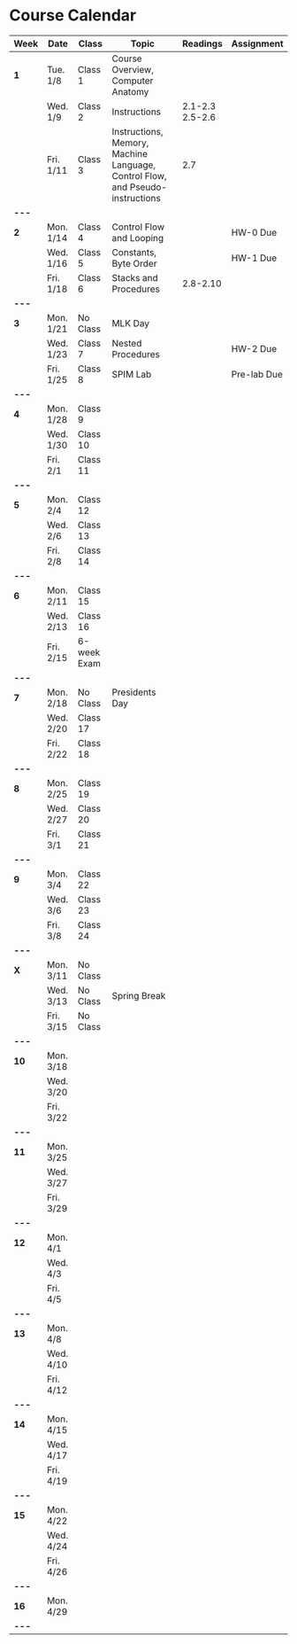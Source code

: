 # Course Calendar

    
| **Week** | **Date**  | **Class**   | **Topic**                                                                     | **Readings**         | **Assignment** |
|----------|-----------|-------------|-------------------------------------------------------------------------------|----------------------|----------------|
| **1**    | Tue. 1/8  | Class 1     | Course Overview, Computer Anatomy                                             |                      |                |
|          | Wed. 1/9  | Class 2     | Instructions                                                                  | 2.1-2.3 <br> 2.5-2.6 |                |
|          | Fri. 1/11 | Class 3     | Instructions, Memory, Machine Language, Control Flow, and Pseudo-instructions | 2.7                  |                |
| **---**  |           |             |                                                                               |                      |                |
| **2**    | Mon. 1/14 | Class 4     | Control Flow and Looping                                                      |                      | HW-0 Due       |
|          | Wed. 1/16 | Class 5     | Constants, Byte Order                                                         |                      | HW-1 Due       |
|          | Fri. 1/18 | Class 6     | Stacks and Procedures                                                         | 2.8-2.10             |                |
| **---**  |           |             |                                                                               |                      |                |
| **3**    | Mon. 1/21 | No Class    | MLK Day                                                                       |                      |                |
|          | Wed. 1/23 | Class 7     | Nested Procedures                                                             |                      | HW-2 Due       |
|          | Fri. 1/25 | Class 8     | SPIM Lab                                                                      |                      | Pre-lab Due    |
| **---**  |           |             |                                                                               |                      |                |
| **4**    | Mon. 1/28 | Class 9     |                                                                               |                      |                |
|          | Wed. 1/30 | Class 10    |                                                                               |                      |                |
|          | Fri. 2/1  | Class 11    |                                                                               |                      |                |
| **---**  |           |             |                                                                               |                      |                |
| **5**    | Mon. 2/4  | Class 12    |                                                                               |                      |                |
|          | Wed. 2/6  | Class 13    |                                                                               |                      |                |
|          | Fri. 2/8  | Class 14    |                                                                               |                      |                |
| **---**  |           |             |                                                                               |                      |                |
| **6**    | Mon. 2/11 | Class 15    |                                                                               |                      |                |
|          | Wed. 2/13 | Class 16    |                                                                               |                      |                |
|          | Fri. 2/15 | 6-week Exam |                                                                               |                      |                |
| **---**  |           |             |                                                                               |                      |                |
| **7**    | Mon. 2/18 | No Class    | Presidents Day                                                                |                      |                |
|          | Wed. 2/20 | Class 17    |                                                                               |                      |                |
|          | Fri. 2/22 | Class 18    |                                                                               |                      |                |
| **---**  |           |             |                                                                               |                      |                |
| **8**    | Mon. 2/25 | Class 19    |                                                                               |                      |                |
|          | Wed. 2/27 | Class 20    |                                                                               |                      |                |
|          | Fri. 3/1  | Class 21    |                                                                               |                      |                |
| **---**  |           |             |                                                                               |                      |                |
| **9**    | Mon. 3/4  | Class 22    |                                                                               |                      |                |
|          | Wed. 3/6  | Class 23    |                                                                               |                      |                |
|          | Fri. 3/8  | Class 24    |                                                                               |                      |                |
| **---**  |           |             |                                                                               |                      |                |
| **X**    | Mon. 3/11 | No Class    |                                                                               |                      |                |
|          | Wed. 3/13 | No Class    | Spring Break                                                                  |                      |                |
|          | Fri. 3/15 | No Class    |                                                                               |                      |                |
| **---**  |           |             |                                                                               |                      |                |
| **10**   | Mon. 3/18 |             |                                                                               |                      |                |
|          | Wed. 3/20 |             |                                                                               |                      |                |
|          | Fri. 3/22 |             |                                                                               |                      |                |
| **---**  |           |             |                                                                               |                      |                |
| **11**   | Mon. 3/25 |             |                                                                               |                      |                |
|          | Wed. 3/27 |             |                                                                               |                      |                |
|          | Fri. 3/29 |             |                                                                               |                      |                |
| **---**  |           |             |                                                                               |                      |                |
| **12**   | Mon. 4/1  |             |                                                                               |                      |                |
|          | Wed. 4/3  |             |                                                                               |                      |                |
|          | Fri. 4/5  |             |                                                                               |                      |                |
| **---**  |           |             |                                                                               |                      |                |
| **13**   | Mon. 4/8  |             |                                                                               |                      |                |
|          | Wed. 4/10 |             |                                                                               |                      |                |
|          | Fri. 4/12 |             |                                                                               |                      |                |
| **---**  |           |             |                                                                               |                      |                |
| **14**   | Mon. 4/15 |             |                                                                               |                      |                |
|          | Wed. 4/17 |             |                                                                               |                      |                |
|          | Fri. 4/19 |             |                                                                               |                      |                |
| **---**  |           |             |                                                                               |                      |                |
| **15**   | Mon. 4/22 |             |                                                                               |                      |                |
|          | Wed. 4/24 |             |                                                                               |                      |                |
|          | Fri. 4/26 |             |                                                                               |                      |                |
| **---**  |           |             |                                                                               |                      |                |
| **16**   | Mon. 4/29 |             |                                                                               |                      |                |
| **---**  |           |             |                                                                               |                      |                |



